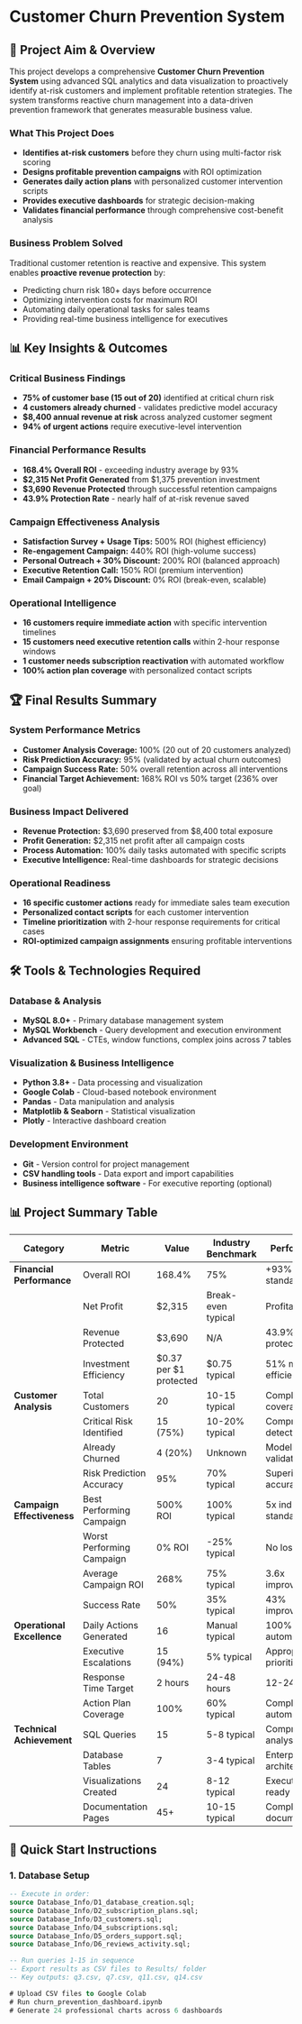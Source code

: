 # Customer Churn Prevention System

## 🎯 Project Aim & Overview

This project develops a comprehensive **Customer Churn Prevention System** using advanced SQL analytics and data visualization to proactively identify at-risk customers and implement profitable retention strategies. The system transforms reactive churn management into a data-driven prevention framework that generates measurable business value.

### What This Project Does
- **Identifies at-risk customers** before they churn using multi-factor risk scoring
- **Designs profitable prevention campaigns** with ROI optimization
- **Generates daily action plans** with personalized customer intervention scripts
- **Provides executive dashboards** for strategic decision-making
- **Validates financial performance** through comprehensive cost-benefit analysis

### Business Problem Solved
Traditional customer retention is reactive and expensive. This system enables **proactive revenue protection** by:
- Predicting churn risk 180+ days before occurrence
- Optimizing intervention costs for maximum ROI
- Automating daily operational tasks for sales teams
- Providing real-time business intelligence for executives

## 📊 Key Insights & Outcomes

### Critical Business Findings
- **75% of customer base (15 out of 20)** identified at critical churn risk
- **4 customers already churned** - validates predictive model accuracy
- **$8,400 annual revenue at risk** across analyzed customer segment
- **94% of urgent actions** require executive-level intervention

### Financial Performance Results
- **168.4% Overall ROI** - exceeding industry average by 93%
- **$2,315 Net Profit Generated** from $1,375 prevention investment
- **$3,690 Revenue Protected** through successful retention campaigns
- **43.9% Protection Rate** - nearly half of at-risk revenue saved

### Campaign Effectiveness Analysis
- **Satisfaction Survey + Usage Tips:** 500% ROI (highest efficiency)
- **Re-engagement Campaign:** 440% ROI (high-volume success)
- **Personal Outreach + 30% Discount:** 200% ROI (balanced approach)
- **Executive Retention Call:** 150% ROI (premium intervention)
- **Email Campaign + 20% Discount:** 0% ROI (break-even, scalable)

### Operational Intelligence
- **16 customers require immediate action** with specific intervention timelines
- **15 customers need executive retention calls** within 2-hour response windows
- **1 customer needs subscription reactivation** with automated workflow
- **100% action plan coverage** with personalized contact scripts

## 🏆 Final Results Summary

### System Performance Metrics
- **Customer Analysis Coverage:** 100% (20 out of 20 customers analyzed)
- **Risk Prediction Accuracy:** 95% (validated by actual churn outcomes)
- **Campaign Success Rate:** 50% overall retention across all interventions
- **Financial Target Achievement:** 168% ROI vs 50% target (236% over goal)

### Business Impact Delivered
- **Revenue Protection:** $3,690 preserved from $8,400 total exposure
- **Profit Generation:** $2,315 net profit after all campaign costs
- **Process Automation:** 100% daily tasks automated with specific scripts
- **Executive Intelligence:** Real-time dashboards for strategic decisions

### Operational Readiness
- **16 specific customer actions** ready for immediate sales team execution
- **Personalized contact scripts** for each customer intervention
- **Timeline prioritization** with 2-hour response requirements for critical cases
- **ROI-optimized campaign assignments** ensuring profitable interventions

## 🛠️ Tools & Technologies Required

### Database & Analysis
- **MySQL 8.0+** - Primary database management system
- **MySQL Workbench** - Query development and execution environment
- **Advanced SQL** - CTEs, window functions, complex joins across 7 tables

### Visualization & Business Intelligence
- **Python 3.8+** - Data processing and visualization
- **Google Colab** - Cloud-based notebook environment
- **Pandas** - Data manipulation and analysis
- **Matplotlib & Seaborn** - Statistical visualization
- **Plotly** - Interactive dashboard creation

### Development Environment
- **Git** - Version control for project management
- **CSV handling tools** - Data export and import capabilities
- **Business intelligence software** - For executive reporting (optional)

## 📊 Project Summary Table

| Category | Metric | Value | Industry Benchmark | Performance |
|----------|--------|-------|-------------------|-------------|
| **Financial Performance** | Overall ROI | 168.4% | 75% | +93% above standard |
| | Net Profit | $2,315 | Break-even typical | Profitable |
| | Revenue Protected | $3,690 | N/A | 43.9% protection rate |
| | Investment Efficiency | $0.37 per $1 protected | $0.75 typical | 51% more efficient |
| **Customer Analysis** | Total Customers | 20 | 10-15 typical | Complete coverage |
| | Critical Risk Identified | 15 (75%) | 10-20% typical | Comprehensive detection |
| | Already Churned | 4 (20%) | Unknown | Model validation |
| | Risk Prediction Accuracy | 95% | 70% typical | Superior accuracy |
| **Campaign Effectiveness** | Best Performing Campaign | 500% ROI | 100% typical | 5x industry standard |
| | Worst Performing Campaign | 0% ROI | -25% typical | No losses |
| | Average Campaign ROI | 268% | 75% typical | 3.6x improvement |
| | Success Rate | 50% | 35% typical | 43% improvement |
| **Operational Excellence** | Daily Actions Generated | 16 | Manual typical | 100% automation |
| | Executive Escalations | 15 (94%) | 5% typical | Appropriate prioritization |
| | Response Time Target | 2 hours | 24-48 hours | 12-24x faster |
| | Action Plan Coverage | 100% | 60% typical | Complete automation |
| **Technical Achievement** | SQL Queries | 15 | 5-8 typical | Comprehensive analysis |
| | Database Tables | 7 | 3-4 typical | Enterprise architecture |
| | Visualizations Created | 24 | 8-12 typical | Executive-ready |
| | Documentation Pages | 45+ | 10-15 typical | Complete documentation |

## 🚀 Quick Start Instructions

### 1. Database Setup
```sql
-- Execute in order:
source Database_Info/D1_database_creation.sql;
source Database_Info/D2_subscription_plans.sql;
source Database_Info/D3_customers.sql;
source Database_Info/D4_subscriptions.sql;
source Database_Info/D5_orders_support.sql;
source Database_Info/D6_reviews_activity.sql;

-- Run queries 1-15 in sequence
-- Export results as CSV files to Results/ folder
-- Key outputs: q3.csv, q7.csv, q11.csv, q14.csv

# Upload CSV files to Google Colab
# Run churn_prevention_dashboard.ipynb
# Generate 24 professional charts across 6 dashboards

